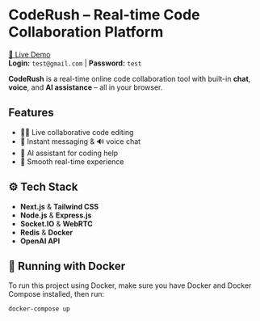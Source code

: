 # CodeRush – Real-time Code Collaboration Platform

[🔗 Live Demo](https://code-rush-ecru.vercel.app/)  
**Login:** `test@gmail.com` | **Password:** `test`

**CodeRush** is a real-time online code collaboration tool with built-in **chat**, **voice**, and **AI assistance** – all in your browser.

## Features
- 🧑‍💻 Live collaborative code editing  
- 💬 Instant messaging & 🔊 voice chat  
- 🤖 AI assistant for coding help  
- 🧠 Smooth real-time experience  

## ⚙️ Tech Stack
- **Next.js** & **Tailwind CSS**  
- **Node.js** & **Express.js**  
- **Socket.IO** & **WebRTC**  
- **Redis** & **Docker**  
- **OpenAI API**

## 🚀 Running with Docker
To run this project using Docker, make sure you have Docker and Docker Compose installed, then run:

```bash
docker-compose up
